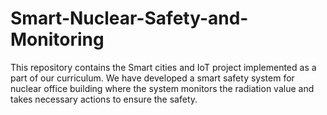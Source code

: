 # Smart-Nuclear-Safety-and-Monitoring
This repository contains the Smart cities and IoT project implemented as a part of our curriculum. We have developed a smart safety system for nuclear office building where the system monitors the radiation value and takes necessary actions to ensure the safety. 
